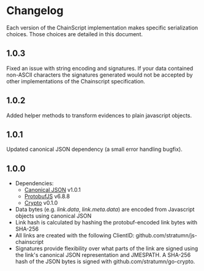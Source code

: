 # Changelog

Each version of the ChainScript implementation makes specific serialization
choices. Those choices are detailed in this document.

## 1.0.3

Fixed an issue with string encoding and signatures.
If your data contained non-ASCII characters the signatures generated would not
be accepted by other implementations of the Chainscript specification.

## 1.0.2

Added helper methods to transform evidences to plain javascript objects.

## 1.0.1

Updated canonical JSON dependency (a small error handling bugfix).

## 1.0.0

- Dependencies:
  - [Canonical JSON](https://www.npmjs.com/package/canonicaljson) v1.0.1
  - [ProtobufJS](https://www.npmjs.com/package/protobufjs) v6.8.8
  - [Crypto](https://github.com/stratumn/js-crypto) v0.1.0
- Data bytes (e.g. _link.data_, _link.meta.data_) are encoded from Javascript
  objects using canonical JSON
- Link hash is calculated by hashing the protobuf-encoded link bytes with
  SHA-256
- All links are created with the following ClientID:
  github.com/stratumn/js-chainscript
- Signatures provide flexibility over what parts of the link are signed using
  the link's canonical JSON representation and JMESPATH. A SHA-256 hash of the
  JSON bytes is signed with github.com/stratumn/go-crypto.
